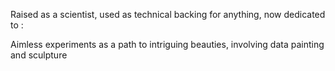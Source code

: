 Raised as a scientist, used as technical backing for anything,
now dedicated to :

Aimless experiments as a path to intriguing beauties,
involving data painting and sculpture
